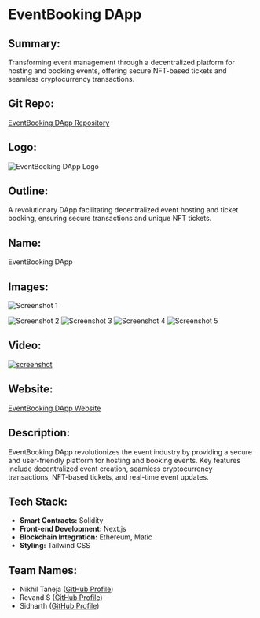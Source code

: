 # EventBooking DApp

## Summary:
Transforming event management through a decentralized platform for hosting and booking events, offering secure NFT-based tickets and seamless cryptocurrency transactions.

## Git Repo:
[EventBooking DApp Repository](https://github.com/codesters-r2w3/Project-proposal)

## Logo:
![EventBooking DApp Logo](https://amber-capitalist-manatee-837.mypinata.cloud/ipfs/Qme6QLzuvYTLbnn4gUCXENZQqkVxJeEo2bX3kkhuAMKrR3)

## Outline:
A revolutionary DApp facilitating decentralized event hosting and ticket booking, ensuring secure transactions and unique NFT tickets.

## Name:
EventBooking DApp

## Images:
![Screenshot 1](https://amber-capitalist-manatee-837.mypinata.cloud/ipfs/QmUFNsmQdxxt5PjUvJsqb2Kg4R3vSPex54A32VBiDWgCYG/Screenshot%202024-02-04%20221324.png)

![Screenshot 2](https://amber-capitalist-manatee-837.mypinata.cloud/ipfs/QmUFNsmQdxxt5PjUvJsqb2Kg4R3vSPex54A32VBiDWgCYG/Screenshot%202024-02-04%20221423.png)
![Screenshot 3](https://amber-capitalist-manatee-837.mypinata.cloud/ipfs/QmUFNsmQdxxt5PjUvJsqb2Kg4R3vSPex54A32VBiDWgCYG/Screenshot%202024-02-04%20221435.png)
![Screenshot 4](https://amber-capitalist-manatee-837.mypinata.cloud/ipfs/QmUFNsmQdxxt5PjUvJsqb2Kg4R3vSPex54A32VBiDWgCYG/Screenshot%202024-02-04%20221443.png)
![Screenshot 5](https://amber-capitalist-manatee-837.mypinata.cloud/ipfs/QmUFNsmQdxxt5PjUvJsqb2Kg4R3vSPex54A32VBiDWgCYG/Screenshot%202024-02-04%20222159.png)

## Video:
[![screenshot](https://github.com/nikhil075/Project-proposal/assets/79699023/889faf51-19e0-476c-98b3-a156f4dd4cb5)](https://www.youtube.com/watch?v=-Uc6YqJ6QEQ)

## Website:
[EventBooking DApp Website](https://www.thecodesters.tech) 

## Description:
EventBooking DApp revolutionizes the event industry by providing a secure and user-friendly platform for hosting and booking events. Key features include decentralized event creation, seamless cryptocurrency transactions, NFT-based tickets, and real-time event updates.

## Tech Stack:
- **Smart Contracts:** Solidity
- **Front-end Development:** Next.js
- **Blockchain Integration:** Ethereum, Matic
- **Styling:** Tailwind CSS

## Team Names:
- Nikhil Taneja ([GitHub Profile](https://github.com/nikhiltaneja))
- Revand S ([GitHub Profile](https://github.com/revands))
- Sidharth ([GitHub Profile](https://github.com/sidharthdev))
